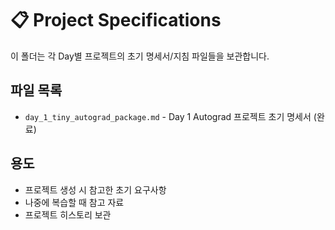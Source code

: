# 📋 Project Specifications

이 폴더는 각 Day별 프로젝트의 초기 명세서/지침 파일들을 보관합니다.

## 파일 목록
- `day_1_tiny_autograd_package.md` - Day 1 Autograd 프로젝트 초기 명세서 (완료)

## 용도
- 프로젝트 생성 시 참고한 초기 요구사항
- 나중에 복습할 때 참고 자료
- 프로젝트 히스토리 보관